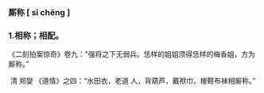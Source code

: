 ### 厮称    [ sī chēng ]

### 1.相称；相配。

​	《二刻拍案惊奇》卷九："强将之下无弱兵。恁样的姐姐须得恁样的梅香姐，方为厮称。”

​	 清 郑燮  《道情》之四：“水田衣，老道 人，背葫芦，戴袱巾，椶鞋布袜相厮称。”